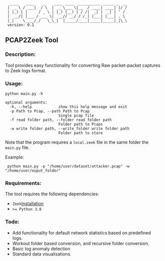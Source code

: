 ```
  ____   ____    _    ____ ____  __________ _____ _  __
 |  _ \ / ___|  / \  |  _ \___ \|__  / ____| ____| |/ /
 | |_) | |     / _ \ | |_) |__) | / /|  _| |  _| | ' /
 |  __/| |___ / ___ \|  __// __/ / /_| |___| |___| . \
 |_|    \____/_/   \_\_|  |_____/____|_____|_____|_|\_\
 version: 0.1
```

## PCAP2Zeek Tool

### Description:

Tool provides easy functionality for converting Raw packet-packet captures to Zeek logs format.

### Usage:
```
python main.py -h

optional arguments:
  -h, --help            show this help message and exit
  -p Path to Pcap, --path Path to Pcap
                        Single pcap file
  -f read folder path, --folder read folder path
                        Folder path to Pcaps
  -w write folder path, --write_folder write folder path
                        Folder path to store
```
Note that the program requires a `local.zeek` file in the same folder the `main.py` file. 

Example:
```
 python main.py -p "/home/user/dataset/attacker.pcap" -w "/home/user/ouput_folder"
```
### Requirements:
The tool requires the following dependencies:

- ```Zeek```[Installation](https://docs.zeek.org/en/master/install.html)
- ```>= Python 3.8```

### Todo:
- Add functionality for default network statistics based on predefined logs. 
- Workout folder based conversion, and recursive folder conversion. 
- Basic log anomaly detection
- Standard data visualisations. 